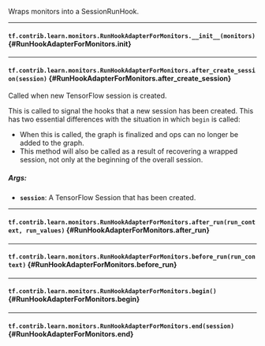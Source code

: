 Wraps monitors into a SessionRunHook.
- - -

#### `tf.contrib.learn.monitors.RunHookAdapterForMonitors.__init__(monitors)` {#RunHookAdapterForMonitors.__init__}




- - -

#### `tf.contrib.learn.monitors.RunHookAdapterForMonitors.after_create_session(session)` {#RunHookAdapterForMonitors.after_create_session}

Called when new TensorFlow session is created.

This is called to signal the hooks that a new session has been created. This
has two essential differences with the situation in which `begin` is called:

* When this is called, the graph is finalized and ops can no longer be added
    to the graph.
* This method will also be called as a result of recovering a wrapped
    session, not only at the beginning of the overall session.

##### Args:


*  <b>`session`</b>: A TensorFlow Session that has been created.


- - -

#### `tf.contrib.learn.monitors.RunHookAdapterForMonitors.after_run(run_context, run_values)` {#RunHookAdapterForMonitors.after_run}




- - -

#### `tf.contrib.learn.monitors.RunHookAdapterForMonitors.before_run(run_context)` {#RunHookAdapterForMonitors.before_run}




- - -

#### `tf.contrib.learn.monitors.RunHookAdapterForMonitors.begin()` {#RunHookAdapterForMonitors.begin}




- - -

#### `tf.contrib.learn.monitors.RunHookAdapterForMonitors.end(session)` {#RunHookAdapterForMonitors.end}




